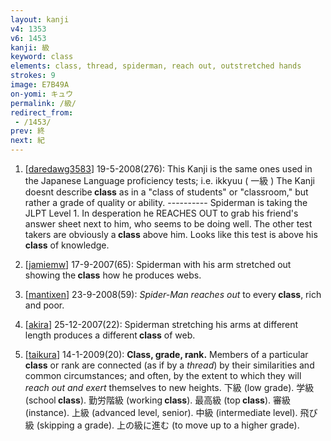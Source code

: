 ```yaml
---
layout: kanji
v4: 1353
v6: 1453
kanji: 級
keyword: class
elements: class, thread, spiderman, reach out, outstretched hands
strokes: 9
image: E7B49A
on-yomi: キュウ
permalink: /級/
redirect_from:
 - /1453/
prev: 終
next: 紀
---
```


1) [<a href="http://kanji.koohii.com/profile/daredawg3583">daredawg3583</a>] 19-5-2008(276): This Kanji is the same ones used in the Japanese Language proficiency tests; i.e. ikkyuu ( 一級 ) The Kanji doesnt describe<strong> class</strong> as in a &quot;class of students&quot; or &quot;classroom,&quot; but rather a grade of quality or ability. ---------- Spiderman is taking the JLPT Level 1. In desperation he REACHES OUT to grab his friend&#039;s answer sheet next to him, who seems to be doing well. The other test takers are obviously a<strong> class</strong> above him. Looks like this test is above his<strong> class</strong> of knowledge.

2) [<a href="http://kanji.koohii.com/profile/jamiemw">jamiemw</a>] 17-9-2007(65): Spiderman with his arm stretched out showing the<strong> class</strong> how he produces webs.

3) [<a href="http://kanji.koohii.com/profile/mantixen">mantixen</a>] 23-9-2008(59): <em>Spider-Man reaches out</em> to every<strong> class</strong>, rich and poor.

4) [<a href="http://kanji.koohii.com/profile/akira">akira</a>] 25-12-2007(22): Spiderman stretching his arms at different length produces a different<strong> class</strong> of web.

5) [<a href="http://kanji.koohii.com/profile/taikura">taikura</a>] 14-1-2009(20): <strong>Class, grade, rank.</strong> Members of a particular<strong> class</strong> or rank are connected (as if by a <em>thread</em>) by their similarities and common circumstances; and often, by the extent to which they will <em>reach out and exert</em> themselves to new heights. 下級 (low grade). 学級 (school<strong> class</strong>). 勤労階級 (working<strong> class</strong>). 最高級 (top<strong> class</strong>). 審級 (instance). 上級 (advanced level, senior). 中級 (intermediate level). 飛び級 (skipping a grade). 上の級に進む (to move up to a higher grade).

